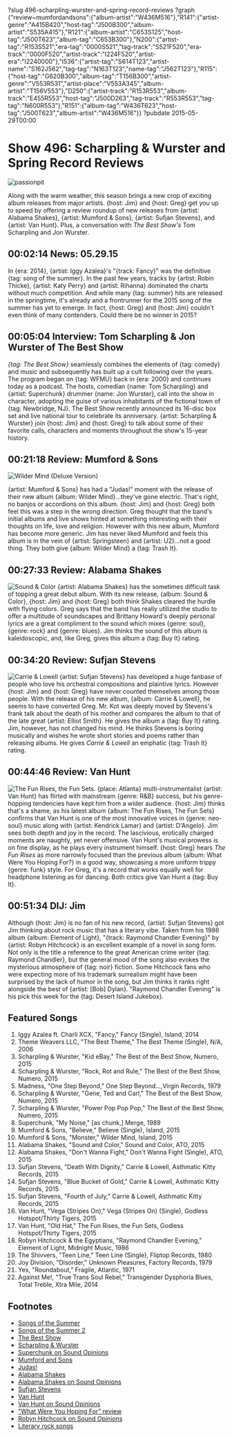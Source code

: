 ?slug 496-scharpling-wurster-and-spring-record-reviews
?graph {"review~mumfordandsons":{"album-artist":"W436M516"},"R141":{"artist-genre":"A415B420","host-tag":"J500B300","album-artist":"S535A415"},"R121":{"album-artist":"C653S125","host-tag":"J500T623","album-tag":"C653B300"},"N200":{"artist-tag":"R153S521","era-tag":"0000S521","tag-track":"S521F520","era-track":"0000F520","artist-track":"I224F520","artist-era":"I2240000"},"I536":{"artist-tag":"S614T123","artist-name":"S162J562","tag-tag":"N163T123","name-tag":"J562T123"},"R115":{"host-tag":"G620B300","album-tag":"T156B300","artist-genre":"V553R531","artist-place":"V553A345","album-artist":"T156V553"},"D250":{"artist-track":"R153R553","album-track":"E455R553","host-tag":"J500D263","tag-track":"R553R553","tag-tag":"N600R553"},"R151":{"album-tag":"W436T623","host-tag":"J500T623","album-artist":"W436M516"}}
?pubdate 2015-05-29T00:00

# Show 496: Scharpling & Wurster and Spring Record Reviews

![passionpit](//static.soundopinions.org/images/2015/recordreview_web.jpg)

Along with the warm weather, this season brings a new crop of exciting album releases from major artists. {host: Jim} and {host: Greg} get you up to speed by offering a review roundup of new releases from {artist: Alabama Shakes}, {artist: Mumford & Sons}, {artist: Sufjan Stevens}, and {artist: Van Hunt}. Plus, a conversation with *The Best Show's* Tom Scharpling and Jon Wurster.

## 00:02:14 News: 05.29.15
In {era: 2014}, {artist: Iggy Azalea}'s "{track: Fancy}" was the definitive {tag: song of the summer}. In the past few years, tracks by {artist: Robin Thicke}, {artist: Katy Perry} and {artist: Rihanna} dominated the charts without much competition. And while many {tag: summer} hits are released in the springtime, it's already and a frontrunner for the 2015 song of the summer has yet to emerge. In fact, {host: Greg} and {host: Jim} couldn't even think of many contenders. Could there be no winner in 2015?

## 00:05:04 Interview: Tom Scharpling & Jon Wurster of The Best Show
*{tag: The Best Show}* seamlessly combines the elements of {tag: comedy} and music and subsequently has built up a cult following over the years. The program began on {tag: WFMU} back in {era: 2000} and continues today as a podcast. The hosts, comedian {name: Tom Scharpling} and {artist: Superchunk} drummer {name: Jon Wurster}, call into the show in character, adopting the guise of various inhabitants of the fictional town of {tag: Newbridge, NJ}. The Best Show recently announced its 16-disc box set and live national tour to celebrate its anniversary. {artist: Scharpling & Wurster} join {host: Jim} and {host: Greg} to talk about some of their favorite calls, characters and moments throughout the show's 15-year history.

## 00:21:18 Review: Mumford & Sons
![Wilder Mind (Deluxe Version)](http://is3.mzstatic.com/image/pf/us/r30/Music3/v4/35/5b/79/355b79f5-2cc0-00ce-bc0b-8c63500d1c40/UMG_cvrart_00602547279422_01_RGB72_1500x1500_15UMGIM12264.600x600-75.jpg "307699986/972212894")

{artist: Mumford & Sons} has had a "Judas!" moment with the release of their new album {album: Wilder Mind}...they've gone electric. That's right, no banjos or accordions on this album. {host: Jim} and {host: Greg} both feel this was a step in the wrong direction. Greg thought that the band's initial albums and live shows hinted at something interesting with their thoughts on life, love and religion. However with this new album, Mumford has become more generic. Jim has never liked Mumford and feels this album is in the vein of {artist: Springsteen} and {artist: U2}...not a good thing. They both give {album: Wilder Mind} a {tag: Trash It}.

## 00:27:33 Review: Alabama Shakes
![Sound & Color](http://is1.mzstatic.com/image/pf/us/r30/Music3/v4/da/f7/a2/daf7a2b2-b6eb-bf23-cd7c-91d2aa3c107e/dj.dahbsgnc.600x600-75.jpg "498509884/963011510")
{artist: Alabama Shakes} has the sometimes difficult task of topping a great debut album. With its new release, {album: Sound & Color}, {host: Jim} and {host: Greg} both think Shakes cleared the hurdle with flying colors. Greg says that the band has really utilized the studio to offer a multitude of soundscapes and Brittany Howard's deeply personal lyrics are a great compliment to the sound which mixes {genre: soul}, {genre: rock} and {genre: blues}. Jim thinks the sound of this album is kaleidoscopic, and, like Greg, gives this album a {tag: Buy It} rating.

## 00:34:20 Review: Sufjan Stevens
![Carrie & Lowell](http://is5.mzstatic.com/image/pf/us/r30/Music5/v4/b9/e8/f0/b9e8f0fc-f38b-364a-7a4b-832856063197/656605609966.600x600-75.jpg "4273404/955572616")
{artist: Sufjan Stevens} has developed a huge fanbase of people who love his orchestral compositions and plaintive lyrics. However {host: Jim} and {host: Greg} have never counted themselves among those people. With the release of his new album, {album: Carrie & Lowell}, he seems to have converted Greg. Mr. Kot was deeply moved by Stevens's frank talk about the death of his mother and compares the album to that of the late great {artist: Elliot Smith}. He gives the album a {tag: Buy It} rating. Jim, however, has not changed his mind. He thinks Stevens is boring musically and wishes he wrote short stories and poems rather than releasing albums. He gives *Carrie & Lowell* an emphatic {tag: Trash It} rating.

## 00:44:46 Review: Van Hunt
![The Fun Rises, the Fun Sets.](http://is4.mzstatic.com/image/pf/us/r30/Music5/v4/f3/b1/d6/f3b1d6cc-4218-5a3b-9a74-e46a3c1033e4/886445045567.600x600-75.jpg "4247226/976512562")
{place: Atlanta} multi-instrumentalist {artist: Van Hunt} has flirted with mainstream {genre: R&B} success, but his genre-hopping tendencies have kept him from a wider audience. {host: Jim} thinks that's a shame, as his latest album {album: The Fun Rises, The Fun Sets} confirms that Van Hunt is one of the most innovative voices in {genre: neo-soul} music along with {artist: Kendrick Lamar} and {artist: D'Angelo}. Jim sees both depth and joy in the record. The lascivious, erotically charged moments are naughty, yet never offensive. Van Hunt's musical prowess is on fine display, as he plays every instrument himself. {host: Greg} hears *The Fun Rises* as more narrowly focused than the previous album {album: What Were You Hoping For?} in a good way, showcasing a more uniform trippy {genre: funk} style. For Greg, it's a record that works equally well for headphone listening as for dancing. Both critics give Van Hunt a {tag: Buy It}.

## 00:51:34 DIJ: Jim
Although {host: Jim} is no fan of his new record, {artist: Sufjan Stevens} got Jim thinking about rock music that has a literary vibe. Taken from his 1986 album {album: Element of Light}, "{track: Raymond Chandler Evening}" by {artist: Robyn Hitchcock} is an excellent example of a novel in song form. Not only is the title a reference to the great American crime writer {tag: Raymond Chandler}, but the general mood of the song also evokes the mysterious atmosphere of {tag: noir} fiction. Some Hitchcock fans who were expecting more of his trademark surrealism might have been surprised by the lack of humor in the song, but Jim thinks it ranks right alongside the best of {artist: [Bob] Dylan}. "Raymond Chandler Evening" is his pick this week for the {tag: Desert Island Jukebox}.

## Featured Songs
1. Iggy Azalea ft. Charli XCX, "Fancy," Fancy (Single), Island, 2014 
1. Theme Weavers LLC, "The Best Theme," The Best Theme (Single), N/A, 2006 
1. Scharpling & Wurster, "Kid eBay," The Best of the Best Show, Numero, 2015 
1. Scharpling & Wurster, "Rock, Rot and Rule," The Best of the Best Show, Numero, 2015 
1. Madness, "One Step Beyond," One Step Beyond…,Virgin Records, 1979 
1. Scharpling & Wurster, "Gene, Ted and Carl," The Best of the Best Show, Numero, 2015 
1. Scharpling & Wurster, "Power Pop Pop Pop," The Best of the Best Show, Numero, 2015 
1. Superchunk, "My Noise," [as chunk,] Merge, 1989 
1. Mumford & Sons, "Believe," Believe (Single), Island, 2015 
1. Mumford & Sons, "Monster," Wilder Mind, Island, 2015 
1. Alabama Shakes, "Sound and Color," Sound and Color, ATO, 2015 
1. Alabama Shakes, "Don't Wanna Fight," Don't Wanna Fight (Single), ATO, 2015 
1. Sufjan Stevens, "Death With Dignity," Carrie & Lowell, Asthmatic Kitty Records, 2015 
1. Sufjan Stevens, "Blue Bucket of Gold," Carrie & Lowell, Asthmatic Kitty Records, 2015 
1. Sufjan Stevens, "Fourth of July," Carrie & Lowell, Asthmatic Kitty Records, 2015
1. Van Hunt, "Vega (Stripes On)," Vega (Stripes On) (Single), Godless Hotspot/Thirty Tigers, 2015 
1. Van Hunt, "Old Hat," The Fun Rises, the Fun Sets, Godless Hotspot/Thirty Tigers, 2015 
1. Robyn Hitchcock & the Egyptians, "Raymond Chandler Evening," Element of Light, Midnight Music, 1986 
1. The Shivvers, "Teen Line," Teen Line (Single), Fliptop Records, 1980 
1. Joy Division, "Disorder," Unknown Pleasures, Factory Records, 1979 
1. Yes, "Roundabout," Fragile, Atlantic, 1971 
1. Against Me!, "True Trans Soul Rebel," Transgender Dysphoria Blues, Total Treble, Xtra Mile, 2014 


## Footnotes
- [Songs of the Summer](http://uproxx.com/music/2014/05/song-of-the-summer-every-year/)
- [Songs of the Summer 2](http://www.vulture.com/2011/06/the_last_twenty_years_of_the_s.html)
- [The Best Show](http://thebestshow.net/)
- [Scharpling & Wurster](http://scharplingandwurster.com/)
- [Superchunk on Sound Opinions](http://www.soundopinions.org/show/269/)
- [Mumford and Sons](http://www.mumfordandsons.com/)
- [Judas!](https://www.youtube.com/watch?v=0ntAPh4AC-c)
- [Alabama Shakes](http://www.alabamashakes.com/)
- [Alabama Shakes on Sound Opinions](http://www.soundopinions.org/show/333/)
- [Sufjan Stevens](http://music.sufjan.com/)
- [Van Hunt](http://vanhunt.com/)
- [Van Hunt on Sound Opinions](/show/344/)
- ["What Were You Hoping For" review](/show/307/#vanhunt)
- [Robyn Hitchcock on Sound Opinions](/show/59)
- [Literary rock songs](/show/176)
